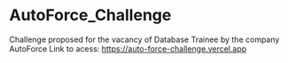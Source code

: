 # AutoForce_Challenge
Challenge proposed for the vacancy of Database Trainee by the company AutoForce
Link to acess: https://auto-force-challenge.vercel.app

